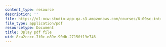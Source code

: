 ```yaml
---
content_type: resource
description: ''
file: https://ol-ocw-studio-app-qa.s3.amazonaws.com/courses/6-00sc-introduction-to-computer-science-and-programming-spring-2011/8ca2cccc7f0ce89e90db27150f19e746_AKDkrI6BCcw.pdf
file_type: application/pdf
resourcetype: Document
title: 3play pdf file
uid: 8ca2cccc-7f0c-e89e-90db-27150f19e746
---
```

